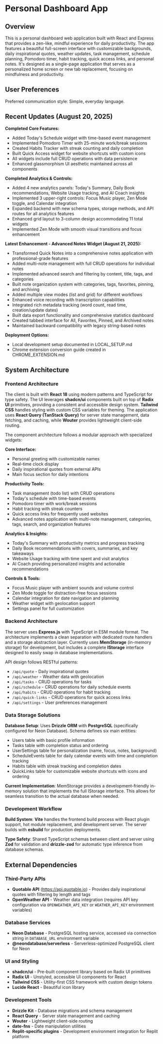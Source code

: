 # Personal Dashboard App

## Overview

This is a personal dashboard web application built with React and Express that provides a zen-like, mindful experience for daily productivity. The app features a beautiful full-screen interface with customizable backgrounds, daily inspirational quotes, weather updates, task management, schedule planning, Pomodoro timer, habit tracking, quick access links, and personal notes. It's designed as a single-page application that serves as a personalized home screen or new tab replacement, focusing on mindfulness and productivity.

## User Preferences

Preferred communication style: Simple, everyday language.

## Recent Updates (August 20, 2025)

**Completed Core Features:**
- Added Today's Schedule widget with time-based event management
- Implemented Pomodoro Timer with 25-minute work/break sessions
- Created Habits Tracker with streak counting and daily completion
- Built Quick Access widget for website shortcuts with custom icons
- All widgets include full CRUD operations with data persistence
- Enhanced glassmorphism UI aesthetic maintained across all components

**Completed Analytics & Controls:**
- Added 4 new analytics panels: Today's Summary, Daily Book recommendations, Website Usage tracking, and AI Coach insights
- Implemented 3 upper-right controls: Focus Music player, Zen Mode toggle, and Calendar integration
- Expanded backend with new schema types, storage methods, and API routes for all analytics features
- Enhanced grid layout to 3-column design accommodating 11 total widgets
- Implemented Zen Mode with smooth visual transitions and focus enhancement

**Latest Enhancement - Advanced Notes Widget (August 21, 2025):**
- Transformed Quick Notes into a comprehensive notes application with professional-grade features
- Added multi-note management with full CRUD operations for individual notes
- Implemented advanced search and filtering by content, title, tags, and categories
- Built note organization system with categories, tags, favorites, pinning, and archiving
- Added multiple view modes (list and grid) for different workflows
- Enhanced voice recording with transcription capabilities
- Integrated rich metadata tracking (word count, read time, creation/update dates)
- Built data export functionality and comprehensive statistics dashboard
- Created tabbed interface for All, Favorites, Pinned, and Archived notes
- Maintained backward compatibility with legacy string-based notes

**Deployment Options:**
- Local development setup documented in LOCAL_SETUP.md
- Chrome extension conversion guide created in CHROME_EXTENSION.md

## System Architecture

### Frontend Architecture
The client is built with **React 18** using modern patterns and TypeScript for type safety. The UI leverages **shadcn/ui** components built on top of **Radix UI** primitives, providing a consistent and accessible design system. **Tailwind CSS** handles styling with custom CSS variables for theming. The application uses **React Query (TanStack Query)** for server state management, data fetching, and caching, while **Wouter** provides lightweight client-side routing.

The component architecture follows a modular approach with specialized widgets:

**Core Interface:**
- Personal greeting with customizable names
- Real-time clock display  
- Daily inspirational quotes from external APIs
- Main focus section for daily intentions

**Productivity Tools:**
- Task management (todo list) with CRUD operations
- Today's schedule with time-based events
- Pomodoro timer with work/break sessions
- Habit tracking with streak counters
- Quick access links for frequently used websites
- Advanced notes application with multi-note management, categories, tags, search, and organization features

**Analytics & Insights:**
- Today's Summary with productivity metrics and progress tracking
- Daily Book recommendations with covers, summaries, and key takeaways
- Website Usage tracking with time spent and visit analytics
- AI Coach providing personalized insights and actionable recommendations

**Controls & Tools:**
- Focus Music player with ambient sounds and volume control
- Zen Mode toggle for distraction-free focus sessions
- Calendar integration for date navigation and planning
- Weather widget with geolocation support
- Settings panel for full customization

### Backend Architecture
The server uses **Express.js** with TypeScript in ESM module format. The architecture implements a clean separation with dedicated route handlers and a storage abstraction layer. Currently uses **MemStorage** (in-memory storage) for development, but includes a complete **IStorage** interface designed to easily swap in database implementations.

API design follows RESTful patterns:
- `/api/quote` - Daily inspirational quotes
- `/api/weather` - Weather data with geolocation
- `/api/tasks` - CRUD operations for tasks
- `/api/schedule` - CRUD operations for daily schedule events
- `/api/habits` - CRUD operations for habit tracking
- `/api/quick-links` - CRUD operations for quick access links
- `/api/settings` - User preferences management

### Data Storage Solutions
**Database Setup**: Uses **Drizzle ORM** with **PostgreSQL** (specifically configured for Neon Database). Schema defines six main entities:
- Users table with basic profile information
- Tasks table with completion status and ordering
- UserSettings table for personalization (name, focus, notes, background)
- ScheduleEvents table for daily calendar events with time and completion tracking
- Habits table with streak tracking and completion dates
- QuickLinks table for customizable website shortcuts with icons and ordering

**Current Implementation**: MemStorage provides a development-friendly in-memory solution that implements the full IStorage interface. This allows for seamless transition to the actual database when needed.

### Development Workflow
**Build System**: **Vite** handles the frontend build process with React plugin support, hot module replacement, and development server. The server builds with **esbuild** for production deployments.

**Type Safety**: Shared TypeScript schemas between client and server using **Zod** for validation and **drizzle-zod** for automatic type inference from database schemas.

## External Dependencies

### Third-Party APIs
- **Quotable API** (https://api.quotable.io) - Provides daily inspirational quotes with filtering by length and tags
- **OpenWeather API** - Weather data integration (requires API key configuration via `OPENWEATHER_API_KEY` or `WEATHER_API_KEY` environment variables)

### Database Services
- **Neon Database** - PostgreSQL hosting service, accessed via connection string in `DATABASE_URL` environment variable
- **@neondatabase/serverless** - Serverless-optimized PostgreSQL client for Neon

### UI and Styling
- **shadcn/ui** - Pre-built component library based on Radix UI primitives
- **Radix UI** - Unstyled, accessible UI components for React
- **Tailwind CSS** - Utility-first CSS framework with custom design tokens
- **Lucide React** - Beautiful icon library

### Development Tools
- **Drizzle Kit** - Database migrations and schema management
- **React Query** - Server state management and caching
- **Wouter** - Lightweight client-side routing
- **date-fns** - Date manipulation utilities
- **Replit-specific plugins** - Development environment integration for Replit platform